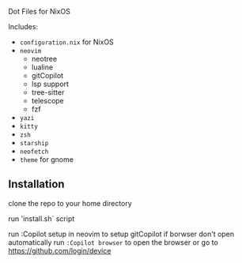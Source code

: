 Dot Files for NixOS

Includes:
- `configuration.nix` for NixOS 
- `neovim`
   - neotree
   - lualine
   - gitCopilot
   - lsp support
   - tree-sitter
   - telescope
   - fzf
- `yazi`
- `kitty`
- `zsh`
- `starship`
- `neofetch`
- `theme` for gnome

## Installation

clone the repo to your home directory

run 'install.sh` script

run :Copilot setup in neovim to setup gitCopilot if borwser don't open automatically run `:Copilot browser` to open the browser or go to https://github.com/login/device
